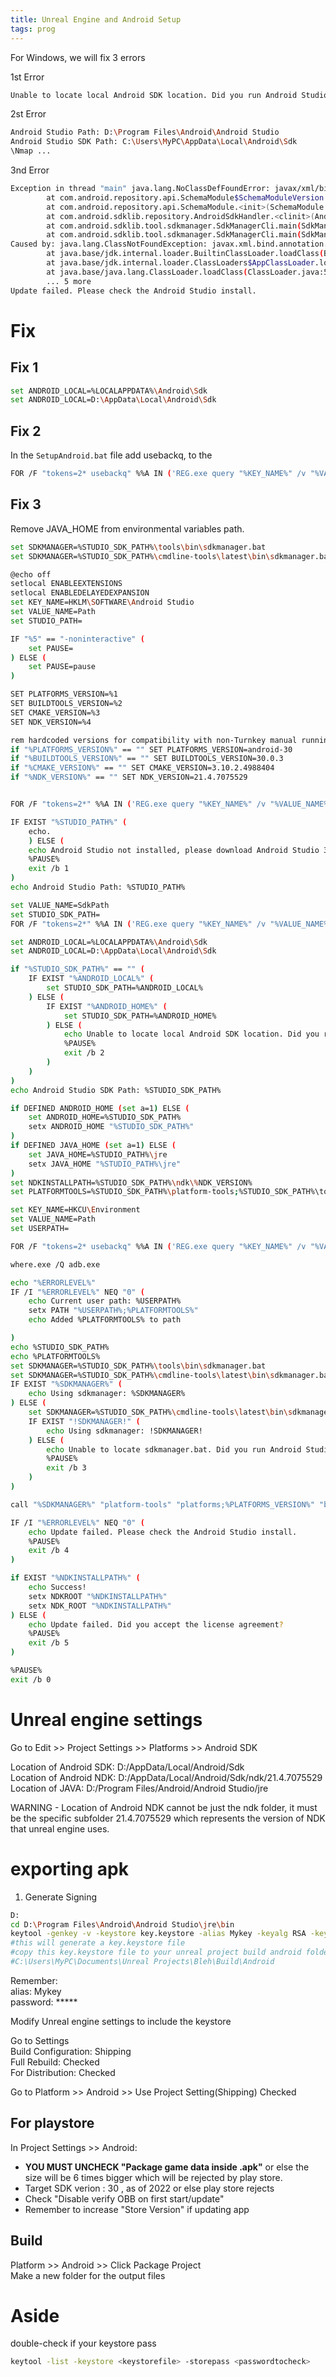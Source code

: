 ```yaml
---
title: Unreal Engine and Android Setup
tags: prog
---
```



For Windows, we will fix 3 errors

1st Error

```bash
Unable to locate local Android SDK location. Did you run Android Studio after installing?
```

2st Error

```bash
Android Studio Path: D:\Program Files\Android\Android Studio
Android Studio SDK Path: C:\Users\MyPC\AppData\Local\Android\Sdk
\Nmap ...
```

3nd Error

```bash
Exception in thread "main" java.lang.NoClassDefFoundError: javax/xml/bind/annotation/XmlSchema
        at com.android.repository.api.SchemaModule$SchemaModuleVersion.<init>(SchemaModule.java:156)
        at com.android.repository.api.SchemaModule.<init>(SchemaModule.java:75)
        at com.android.sdklib.repository.AndroidSdkHandler.<clinit>(AndroidSdkHandler.java:81)
        at com.android.sdklib.tool.sdkmanager.SdkManagerCli.main(SdkManagerCli.java:73)
        at com.android.sdklib.tool.sdkmanager.SdkManagerCli.main(SdkManagerCli.java:48)
Caused by: java.lang.ClassNotFoundException: javax.xml.bind.annotation.XmlSchema
        at java.base/jdk.internal.loader.BuiltinClassLoader.loadClass(BuiltinClassLoader.java:581)
        at java.base/jdk.internal.loader.ClassLoaders$AppClassLoader.loadClass(ClassLoaders.java:178)
        at java.base/java.lang.ClassLoader.loadClass(ClassLoader.java:522)
        ... 5 more
Update failed. Please check the Android Studio install.
```

# Fix

## Fix 1

```bash
set ANDROID_LOCAL=%LOCALAPPDATA%\Android\Sdk
set ANDROID_LOCAL=D:\AppData\Local\Android\Sdk
```



## Fix 2

In the `SetupAndroid.bat` file add usebackq, to the 

```bash
FOR /F "tokens=2* usebackq" %%A IN ('REG.exe query "%KEY_NAME%" /v "%VALUE_NAME%"') DO (set USERPATH=%%B)
```

## Fix 3

Remove JAVA_HOME from environmental variables path.

```bash
set SDKMANAGER=%STUDIO_SDK_PATH%\tools\bin\sdkmanager.bat
set SDKMANAGER=%STUDIO_SDK_PATH%\cmdline-tools\latest\bin\sdkmanager.bat
```


```bash
@echo off
setlocal ENABLEEXTENSIONS
setlocal ENABLEDELAYEDEXPANSION
set KEY_NAME=HKLM\SOFTWARE\Android Studio
set VALUE_NAME=Path
set STUDIO_PATH=

IF "%5" == "-noninteractive" (
	set PAUSE=
) ELSE (
	set PAUSE=pause
)

SET PLATFORMS_VERSION=%1
SET BUILDTOOLS_VERSION=%2
SET CMAKE_VERSION=%3
SET NDK_VERSION=%4

rem hardcoded versions for compatibility with non-Turnkey manual running
if "%PLATFORMS_VERSION%" == "" SET PLATFORMS_VERSION=android-30
if "%BUILDTOOLS_VERSION%" == "" SET BUILDTOOLS_VERSION=30.0.3
if "%CMAKE_VERSION%" == "" SET CMAKE_VERSION=3.10.2.4988404
if "%NDK_VERSION%" == "" SET NDK_VERSION=21.4.7075529


FOR /F "tokens=2*" %%A IN ('REG.exe query "%KEY_NAME%" /v "%VALUE_NAME%"') DO (set STUDIO_PATH=%%B)

IF EXIST "%STUDIO_PATH%" (
	echo.
	) ELSE (
	echo Android Studio not installed, please download Android Studio 3.5.3 from https://developer.android.com/studio
	%PAUSE%
	exit /b 1
)
echo Android Studio Path: %STUDIO_PATH%

set VALUE_NAME=SdkPath
set STUDIO_SDK_PATH=
FOR /F "tokens=2*" %%A IN ('REG.exe query "%KEY_NAME%" /v "%VALUE_NAME%"') DO (set STUDIO_SDK_PATH=%%B)

set ANDROID_LOCAL=%LOCALAPPDATA%\Android\Sdk
set ANDROID_LOCAL=D:\AppData\Local\Android\Sdk

if "%STUDIO_SDK_PATH%" == "" (
	IF EXIST "%ANDROID_LOCAL%" (
		set STUDIO_SDK_PATH=%ANDROID_LOCAL%
	) ELSE (
		IF EXIST "%ANDROID_HOME%" (
			set STUDIO_SDK_PATH=%ANDROID_HOME%
		) ELSE (
			echo Unable to locate local Android SDK location. Did you run Android Studio after installing?
			%PAUSE%
			exit /b 2
		)
	)
)
echo Android Studio SDK Path: %STUDIO_SDK_PATH%

if DEFINED ANDROID_HOME (set a=1) ELSE (
	set ANDROID_HOME=%STUDIO_SDK_PATH%
	setx ANDROID_HOME "%STUDIO_SDK_PATH%"
)
if DEFINED JAVA_HOME (set a=1) ELSE (
	set JAVA_HOME=%STUDIO_PATH%\jre
	setx JAVA_HOME "%STUDIO_PATH%\jre"
)
set NDKINSTALLPATH=%STUDIO_SDK_PATH%\ndk\%NDK_VERSION%
set PLATFORMTOOLS=%STUDIO_SDK_PATH%\platform-tools;%STUDIO_SDK_PATH%\tools

set KEY_NAME=HKCU\Environment
set VALUE_NAME=Path
set USERPATH=

FOR /F "tokens=2* usebackq" %%A IN ('REG.exe query "%KEY_NAME%" /v "%VALUE_NAME%"') DO (set USERPATH=%%B)

where.exe /Q adb.exe

echo "%ERRORLEVEL%"
IF /I "%ERRORLEVEL%" NEQ "0" (
	echo Current user path: %USERPATH%
	setx PATH "%USERPATH%;%PLATFORMTOOLS%"
	echo Added %PLATFORMTOOLS% to path

)
echo %STUDIO_SDK_PATH%
echo %PLATFORMTOOLS%
set SDKMANAGER=%STUDIO_SDK_PATH%\tools\bin\sdkmanager.bat
set SDKMANAGER=%STUDIO_SDK_PATH%\cmdline-tools\latest\bin\sdkmanager.bat
IF EXIST "%SDKMANAGER%" (
	echo Using sdkmanager: %SDKMANAGER%
) ELSE (
	set SDKMANAGER=%STUDIO_SDK_PATH%\cmdline-tools\latest\bin\sdkmanager.bat
	IF EXIST "!SDKMANAGER!" (
		echo Using sdkmanager: !SDKMANAGER!
	) ELSE (
		echo Unable to locate sdkmanager.bat. Did you run Android Studio and install cmdline-tools after installing?
		%PAUSE%
		exit /b 3
	)
)

call "%SDKMANAGER%" "platform-tools" "platforms;%PLATFORMS_VERSION%" "build-tools;%BUILDTOOLS_VERSION%" "cmake;%CMAKE_VERSION%" "ndk;%NDK_VERSION%"

IF /I "%ERRORLEVEL%" NEQ "0" (
	echo Update failed. Please check the Android Studio install.
	%PAUSE%
	exit /b 4
)

if EXIST "%NDKINSTALLPATH%" (
	echo Success!
	setx NDKROOT "%NDKINSTALLPATH%"
	setx NDK_ROOT "%NDKINSTALLPATH%"
) ELSE (
	echo Update failed. Did you accept the license agreement?
	%PAUSE%
	exit /b 5
)

%PAUSE%
exit /b 0

```

# Unreal engine settings

Go to Edit >> Project Settings >> Platforms >> Android SDK

Location of Android SDK: D:/AppData/Local/Android/Sdk  
Location of Android NDK: D:/AppData/Local/Android/Sdk/ndk/21.4.7075529  
Location of JAVA: D:/Program Files/Android/Android Studio/jre  

WARNING - Location of Android NDK cannot be just the ndk folder, it must be the specific subfolder 21.4.7075529 which represents the version of NDK that unreal engine uses.  


# exporting apk

1. Generate Signing 

```bash
D:
cd D:\Program Files\Android\Android Studio\jre\bin
keytool -genkey -v -keystore key.keystore -alias Mykey -keyalg RSA -keysize 2048 -validity 10000 
#this will generate a key.keystore file
#copy this key.keystore file to your unreal project build android folder
#C:\Users\MyPC\Documents\Unreal Projects\Bleh\Build\Android
```
Remember:  
alias: Mykey  
password: *****  

Modify Unreal engine settings to include the keystore  

Go to Settings  
Build Configuration: Shipping  
Full Rebuild: Checked    
For Distribution: Checked   

Go to Platform >> Android >> Use Project Setting(Shipping) Checked   

## For playstore

In Project Settings >> Android:  

* **YOU MUST UNCHECK "Package game data inside .apk"** or else the size will be 6 times bigger which will be rejected by play store.  
* Target SDK verion : 30 , as of 2022 or else play store rejects  
* Check "Disable verify OBB on first start/update"
* Remember to increase "Store Version" if updating app


## Build

Platform >> Android >> Click Package Project  
Make a new folder for the output files  


# Aside

double-check if your keystore pass 

```bash
keytool -list -keystore <keystorefile> -storepass <passwordtocheck>
```